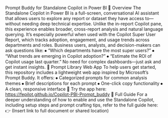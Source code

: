 Prompt Buddy for Standalone Copilot in Power BI
📘 Overview
The Standalone Copilot in Power BI is a full-screen, conversational AI assistant that allows users to explore any report or dataset they have access to—without needing deep technical expertise. Unlike the in-report Copilot pane, this experience enables broader, cross-report analysis and natural language querying.
It’s especially powerful when used with the Copilot Super User Report, which tracks adoption, engagement, and usage trends across departments and roles. Business users, analysts, and decision-makers can ask questions like:
⦁	“Which departments have the most super users?”
⦁	“What trends are emerging in Copilot adoption?”
⦁	“Estimate the ROI of Copilot usage last quarter.”
No need for complex dashboards—just ask and get instant insights.
🧠 Prompt Library Web App
To help users get started, this repository includes a lightweight web app inspired by Microsoft’s Prompt Buddy. It offers:
⦁	Categorized prompts for common analysis themes
⦁	Brief descriptions for each prompt
⦁	One-click copy functionality
⦁	A clean, responsive interface
🔗 Try the app here: https://fepilot.github.io/Copilot-PBI-Prompt_buddy
📄 Full Guide
For a deeper understanding of how to enable and use the Standalone Copilot, including setup steps and prompt crafting tips, refer to the full guide here:  
👉 (Insert link to full document or shared location)
